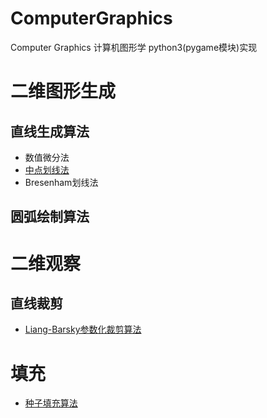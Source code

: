 # ComputerGraphics
Computer Graphics 计算机图形学 python3(pygame模块)实现
# 二维图形生成
## 直线生成算法
- 数值微分法
- [中点划线法](./mpline.py)
- Bresenham划线法
## 圆弧绘制算法
# 二维观察
## 直线裁剪
- [Liang-Barsky参数化裁剪算法](./L_B_LineClip.py)
# 填充
- [种子填充算法](./floodfill.py)
